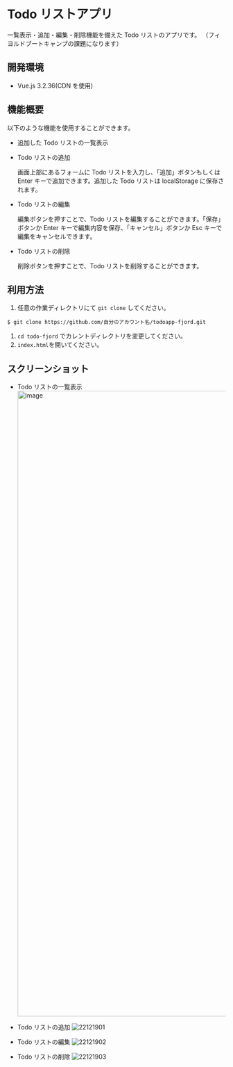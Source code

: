 # Todo リストアプリ

一覧表示・追加・編集・削除機能を備えた Todo リストのアプリです。
（フィヨルドブートキャンプの課題になります）

## 開発環境

- Vue.js 3.2.36(CDN を使用)

## 機能概要

以下のような機能を使用することができます。

- 追加した Todo リストの一覧表示
- Todo リストの追加

  画面上部にあるフォームに Todo リストを入力し、「追加」ボタンもしくは Enter キーで追加できます。追加した Todo リストは localStorage に保存されます。

- Todo リストの編集

  編集ボタンを押すことで、Todo リストを編集することができます。「保存」ボタンか Enter キーで編集内容を保存、「キャンセル」ボタンか Esc キーで編集をキャンセルできます。

- Todo リストの削除

  削除ボタンを押すことで、Todo リストを削除することができます。

## 利用方法

1. 任意の作業ディレクトリにて `git clone` してください。

```
$ git clone https://github.com/自分のアカウント名/todoapp-fjord.git
```

1. `cd todo-fjord` でカレントディレクトリを変更してください。
1. `index.html`を開いてください。

## スクリーンショット

- Todo リストの一覧表示
  <img width="1440" alt="image" src="https://user-images.githubusercontent.com/77523896/208381967-8b883671-4634-4f30-9149-2e22e7d8a87d.png">

- Todo リストの追加
  ![22121901](https://user-images.githubusercontent.com/77523896/208381482-0aeb7797-0798-44da-b64c-227b19631663.gif)

- Todo リストの編集
  ![22121902](https://user-images.githubusercontent.com/77523896/208382402-40b5ee69-349b-44f2-988c-7674cf7c9a5c.gif)

- Todo リストの削除
  ![22121903](https://user-images.githubusercontent.com/77523896/208382641-0a7ca9ff-6c93-4749-a5d6-8d9a47cabc73.gif)
